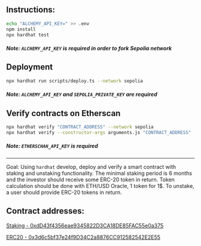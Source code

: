 ## Instructions:
```bash
echo "ALCHEMY_API_KEY=" >> .env
npm install
npx hardhat test
```
##### Note: `ALCHEMY_API_KEY` is required in order to fork Sepolia network

## Deployment
```bash
npx hardhat run scripts/deploy.ts --network sepolia 
```
##### Note: `ALCHEMY_API_KEY` and `SEPOLIA_PRIVATE_KEY` are required

## Verify contracts on Etherscan
```bash
npx hardhat verify "CONTRACT_ADDRESS" --network sepolia
npx hardhat verify --constructor-args arguments.js "CONTRACT_ADDRESS" --network sepolia
```
##### Note: `ETHERSCHAN_API_KEY` is required
____
Goal: Using `hardhat` develop, deploy and verify a smart contract with staking and unstaking functionality.
The minimal staking period is 6 months and the investor should receive some ERC-20 token in return.
Token calculation should be done with ETH/USD Oracle, 1 token for 1$.
To unstake, a user should provide ERC-20 tokens in return.

## Contract addresses:
[Staking - 0xdD43f4356eae9345822D3CA18DE85FAC55e0a375](https://sepolia.etherscan.io/address/0xdD43f4356eae9345822D3CA18DE85FAC55e0a375)

[ERC20 - 0x3d6c5bf37e24f9D34C2a8876CC912582542E2E55](https://sepolia.etherscan.io/token/0x3d6c5bf37e24f9D34C2a8876CC912582542E2E55)

